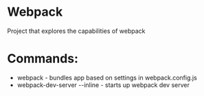 # Webpack
Project that explores the capabilities of webpack

# Commands:
 - webpack - bundles app based on settings in webpack.config.js
 - webpack-dev-server --inline - starts up webpack dev server
